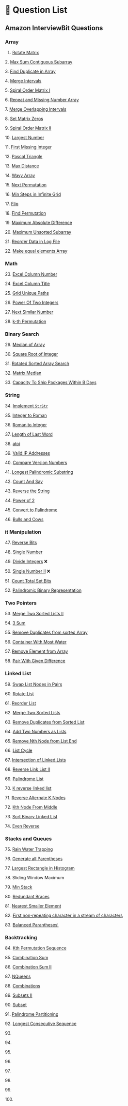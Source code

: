 # 🔫 Question List

## Amazon InterviewBit Questions

### Array

1. [Rotate Matrix](01-array/rotate-matrix.md)

2\. [Max Sum Contiguous Subarray](01-array/max-sum-contiguous-subarray.md)

3\. [Find Duplicate in Array](01-array/find-duplicate-in-array.md)

4\. [Merge Intervals](01-array/merge-intervals.md)

5\. [Spiral Order Matrix I](01-array/spiral-order-matrix-i.md)

6\. [Repeat and Missing Number Array](01-array/repeat-and-missing-number-array.md)

7\. [Merge Overlapping Intervals](01-array/merge-overlapping-intervals.md)

8\. [Set Matrix Zeros](01-array/set-matrix-zeros.md)

9\. [Spiral Order Matrix II](01-array/spiral-order-matrix-ii.md)

10\. [Largest Number](01-array/largest-number.md)

11\. [First Missing Integer](01-array/first-missing-integer.md)

12\. [Pascal Triangle](01-array/pascal-triangle.md)

13\. [Max Distance](01-array/max-distance.md)

14\. [Wavy Array](01-array/wavy-array.md)

15\. [Next Permutation](01-array/next-permutation.md)

16\. [Min Steps in Infinite Grid ](01-array/min-steps-in-infinite-grid.md)

17\. [Flip](01-array/flip.md)

18\. [Find Permutation](01-array/find-permutation.md)

19\. [Maximum Absolute Difference](01-array/maximum-absolute-difference.md)

20\. [Maximum Unsorted Subarray](01-array/maximum-unsorted-subarray.md)

21\. [Reorder Data in Log File](01-array/reorder-data-in-log-file.md)

22\. [Make equal elements Array](01-array/make-equal-elements-array.md)

### Math

23\. [Excel Column Number](02-math/excel-column-number.md)

24\. [Excel Column Title](02-math/excel-column-title.md)

25\. [Grid Unique Paths](02-math/grid-unique-paths.md)

26\. [Power Of Two Integers](02-math/power-of-two-integers.md)

27\. [Next Similar Number](02-math/next-similar-number.md)

28\. [k-th Permutation](02-math/k-th-permutation.md)

### Binary Search

29\. [Median of Array](03-binary-search/median-of-array.md)

30\. [Square Root of Integer](03-binary-search/square-root-of-integer.md)

31\. [Rotated Sorted Array Search](03-binary-search/rotated-sorted-array-search.md)

32\. [Matrix Median](03-binary-search/matrix-median.md)

33\. [Capacity To Ship Packages Within B Days](03-binary-search/capacity-to-ship-packages-within-b-days.md)

### String

34\. [Implement `StrStr`](04-string/implement-strstr.md)

35\. [Integer to Roman](04-string/integer-to-roman.md)

36\. [Roman to Integer](04-string/roman-to-integer.md)

37\. [Length of Last Word](04-string/length-of-last-word.md)

38\. [atoi](04-string/atoi.md)

39\. [Valid IP Addresses](04-string/valid-ip-addresses.md)

40\. [Compare Version Numbers](04-string/compare-version-numbers.md)

41\. [Longest Palindromic Substring](04-string/longest-palindromic-substring.md)

42\. [Count And Say](04-string/count-and-say.md)

43\. [Reverse the String](04-string/reverse-the-string.md)

44\. [Power of 2](04-string/power-of-2.md)

45\. [Convert to Palindrome](04-string/convert-to-palindrome.md)

46\. [Bulls and Cows](04-string/bulls-and-cows.md)

### it Manipulation

47\. [Reverse Bits](05-bit-manipulation/reverse-bits.md)

48\. [Single Number](05-bit-manipulation/single-number.md)

49\. [Divide Integers](05-bit-manipulation/divide-integers.md) :x:

50\. [Single Number II](05-bit-manipulation/single-number-ii.md) :x:

51\. [Count Total Set Bits](05-bit-manipulation/count-total-set-bits.md)

52\. [Palindromic Binary Representation](05-bit-manipulation/palindromic-binary-representation.md)

### Two Pointers

53\. [Merge Two Sorted Lists II](06-two-pointers/merge-two-sorted-lists-ii.md)

54\. [3 Sum](06-two-pointers/3-sum.md)

55\. [Remove Duplicates from sorted Array](06-two-pointers/remove-duplicates-from-sorted-array.md)

56\. [Container With Most Water](06-two-pointers/container-with-most-water.md)

57\. [Remove Element from Array](06-two-pointers/remove-element-from-array.md)

58\. [Pair With Given Difference](06-two-pointers/pair-with-given-difference.md)

### Linked List

59\. [Swap List Nodes in Pairs](07-linked-list/swap-list-nodes-in-pairs.md)

60\. [Rotate List](07-linked-list/rotate-list.md)

61\. [Reorder List](07-linked-list/reorder-list.md)

62\. [Merge Two Sorted Lists](07-linked-list/merge-two-sorted-lists.md)

63\. [Remove Duplicates from Sorted List](07-linked-list/remove-duplicates-from-sorted-list.md)

64\. [Add Two Numbers as Lists](07-linked-list/add-two-numbers-as-lists.md)

65\. [Remove Nth Node from List End](07-linked-list/remove-nth-node-from-list-end.md)

66\. [List Cycle](07-linked-list/list-cycle.md)

67\. [Intersection of Linked Lists](07-linked-list/intersection-of-linked-lists.md)

68\. [Reverse Link List II](07-linked-list/reverse-linked-list-ii.md)

69\. [Palindrome List](07-linked-list/palindrome-list.md)

70\. [K reverse linked list](07-linked-list/k-reverse-linked-list.md)

71\. [Reverse Alternate K Nodes](07-linked-list/reverse-alternate-k-nodes.md)

72\. [Kth Node From Middle](07-linked-list/kth-node-from-middle.md)

73\. [Sort Binary Linked List](07-linked-list/sort-binary-linked-list.md)

74\. [Even Reverse](07-linked-list/even-reverse.md)

### Stacks and Queues&#x20;

75\. [Rain Water Trapping](08-stacks-and-queues/rain-water-trapping.md)

76\. [Generate all Parentheses](08-stacks-and-queues/generate-all-parentheses.md)

77\. [Largest Rectangle in Histogram](08-stacks-and-queues/largest-rectangle-in-histogram.md)

78\. Sliding Window Maximum

79\. [Min Stack](08-stacks-and-queues/min-stack.md)

80\. [Redundant Braces](08-stacks-and-queues/redundant-braces.md)

81\. [Nearest Smaller Element](08-stacks-and-queues/nearest-smaller-element.md)

82\. [First non-repeating character in a stream of characters](08-stacks-and-queues/first-non-repeating-character-in-a-stream-of-characters.md)

83\. [Balanced Parantheses!](08-stacks-and-queues/balanced-parantheses.md)

### Backtracking

84\. [Kth Permutation Sequence](09-backtracking/kth-permutation-sequence.md)

85\. [Combination Sum](09-backtracking/combination-sum.md)

86\. [Combination Sum II](09-backtracking/combination-sum-ii.md)

87\. [NQueens](09-backtracking/nqueens.md)

88\. [Combinations](09-backtracking/combinations.md)

89\. [Subsets II](09-backtracking/subsets-ii.md)

90\. [Subset](09-backtracking/subset.md)

91\. [Palindrome Partitioning](09-backtracking/palindrome-partitioning.md)

92\. [Longest Consecutive Sequence](10-hashing/longest-consecutive-sequence.md)

93\.

94\.

95\.

96\.

97\.

98\.

99\.

100\.
